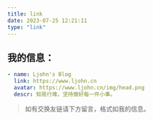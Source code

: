 ```yaml
---
title: link
date: 2023-07-25 12:21:11
type: "link"
---
```


## 我的信息：

```yaml
- name: Ljohn's Blog
  link: https://www.ljohn.cn
  avatar: https://www.ljohn.cn/img/head.png
  descr: 知易行难，坚持做好每一件小事。
```

> 如有交换友链请下方留言，格式如我的信息。
